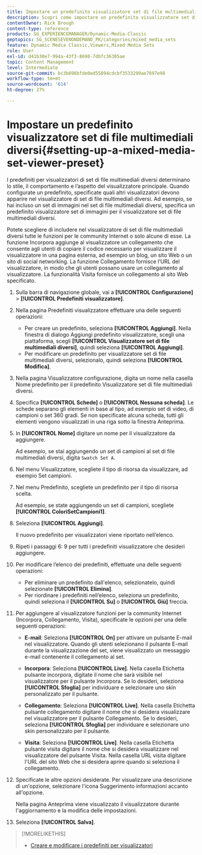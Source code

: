 ```yaml
---
title: Impostare un predefinito visualizzatore set di file multimediali diversi
description: Scopri come impostare un predefinito visualizzatore set di file multimediali diversi in Adobe Dynamic Media Classic.
contentOwner: Rick Brough
content-type: reference
products: SG_EXPERIENCEMANAGER/Dynamic-Media-Classic
geptopics: SG_SCENESEVENONDEMAND_PK/categories/mixed_media_sets
feature: Dynamic Media Classic,Viewers,Mixed Media Sets
role: User
exl-id: d41b30e7-994a-43f3-8698-7dbfc36305ae
topic: Content Management
level: Intermediate
source-git-commit: bc3b696bfde0ed55894cdcbf3533299ae7697e98
workflow-type: tm+mt
source-wordcount: '614'
ht-degree: 27%

---
```


# Impostare un predefinito visualizzatore set di file multimediali diversi{#setting-up-a-mixed-media-set-viewer-preset}

I predefiniti per visualizzatori di set di file multimediali diversi determinano lo stile, il comportamento e l’aspetto del visualizzatore principale. Quando configurate un predefinito, specificate quali altri visualizzatori devono apparire nel visualizzatore di set di file multimediali diversi. Ad esempio, se hai incluso un set di immagini nel set di file multimediali diversi, specifica un predefinito visualizzatore set di immagini per il visualizzatore set di file multimediali diversi.

Potete scegliere di includere nel visualizzatore di set di file multimediali diversi tutte le funzioni per le community Internet o solo alcune di esse. La funzione Incorpora aggiunge al visualizzatore un collegamento che consente agli utenti di copiare il codice necessario per visualizzare il visualizzatore in una pagina esterna, ad esempio un blog, un sito Web o un sito di social networking. La funzione Collegamento fornisce l’URL del visualizzatore, in modo che gli utenti possano usare un collegamento al visualizzatore. La funzionalità Visita fornisce un collegamento al sito Web specificato.

1. Sulla barra di navigazione globale, vai a **[!UICONTROL Configurazione]** > **[!UICONTROL Predefiniti visualizzatore]**.
1. Nella pagina Predefiniti visualizzatore effettuare una delle seguenti operazioni:

   * Per creare un predefinito, seleziona **[!UICONTROL Aggiungi]**. Nella finestra di dialogo Aggiungi predefinito visualizzatore, scegli una piattaforma, scegli **[!UICONTROL Visualizzatore set di file multimediali diversi]**, quindi seleziona **[!UICONTROL Aggiungi]**.
   * Per modificare un predefinito per visualizzatore set di file multimediali diversi, selezionalo, quindi seleziona **[!UICONTROL Modifica]**.

1. Nella pagina Visualizzatore configurazione, digita un nome nella casella Nome predefinito per il predefinito Visualizzatore set di file multimediali diversi.
1. Specifica **[!UICONTROL Schede]** o **[!UICONTROL Nessuna scheda]**. Le schede separano gli elementi in base al tipo, ad esempio set di video, di campioni o set 360 gradi. Se non specificate alcuna scheda, tutti gli elementi vengono visualizzati in una riga sotto la finestra Anteprima.
1. In **[!UICONTROL Nome]** digitare un nome per il visualizzatore da aggiungere.

   Ad esempio, se stai aggiungendo un set di campioni al set di file multimediali diversi, digita `Swatch Set A`.

1. Nel menu Visualizzatore, scegliete il tipo di risorsa da visualizzare, ad esempio Set campioni.
1. Nel menu Predefinito, scegliete un predefinito per il tipo di risorsa scelta.

   Ad esempio, se state aggiungendo un set di campioni, scegliete **[!UICONTROL ColoriSetCampioni1]**.

1. Seleziona **[!UICONTROL Aggiungi]**.

   Il nuovo predefinito per visualizzatori viene riportato nell’elenco.

1. Ripeti i passaggi 6: 9 per tutti i predefiniti visualizzatore che desideri aggiungere.
1. Per modificare l’elenco dei predefiniti, effettuate una delle seguenti operazioni:

   * Per eliminare un predefinito dall&#39;elenco, selezionatelo, quindi selezionate **[!UICONTROL Elimina]**.
   * Per riordinare i predefiniti nell’elenco, seleziona un predefinito, quindi seleziona il **[!UICONTROL Su]** o **[!UICONTROL Giù]** freccia.

1. Per aggiungere al visualizzatore funzioni per la community Internet (Incorpora, Collegamento, Visita), specificate le opzioni per una delle seguenti operazioni:

   * **E-mail**: Seleziona **[!UICONTROL On]** per attivare un pulsante E-mail nel visualizzatore. Quando gli utenti selezionano il pulsante E-mail durante la visualizzazione del set, viene visualizzato un messaggio e-mail contenente il collegamento al set.

   * **Incorpora**: Seleziona **[!UICONTROL Live]**. Nella casella Etichetta pulsante incorpora, digitate il nome che sarà visibile nel visualizzatore per il pulsante Incorpora. Se lo desideri, seleziona **[!UICONTROL Sfoglia]** per individuare e selezionare uno skin personalizzato per il pulsante.

   * **Collegamento**: Seleziona **[!UICONTROL Live]**. Nella casella Etichetta pulsante collegamento digitare il nome che si desidera visualizzare nel visualizzatore per il pulsante Collegamento. Se lo desideri, seleziona **[!UICONTROL Sfoglia]** per individuare e selezionare uno skin personalizzato per il pulsante.

   * **Visita**: Seleziona **[!UICONTROL Live]**. Nella casella Etichetta pulsante visita digitare il nome che si desidera visualizzare nel visualizzatore del pulsante Visita. Nella casella URL visita digitare l&#39;URL del sito Web che si desidera aprire quando si seleziona il collegamento.

1. Specificate le altre opzioni desiderate. Per visualizzare una descrizione di un&#39;opzione, selezionare l&#39;icona Suggerimento informazioni accanto all&#39;opzione.

   Nella pagina Anteprima viene visualizzato il visualizzatore durante l&#39;aggiornamento e la modifica delle impostazioni.

1. Seleziona **[!UICONTROL Salva]**.

>[!MORELIKETHIS]
>
>* [Creare e modificare i predefiniti per visualizzatori](application-setup.md#adding_and_editing_viewer_presets)
